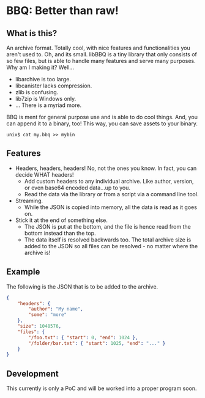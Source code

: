 # BBQ: Better than raw!

## What is this?
An archive format. Totally cool, with nice features and functionalities you aren't used to. Oh, and its small. libBBQ is a tiny library that only consists of so few files, but is able to handle many features and serve many purposes. Why am I making it? Well...
- libarchive is too large.
- libcanister lacks compression.
- zlib is confusing.
- lib7zip is Windows only.
- ... There is a myriad more.

BBQ is ment for general purpose use and is able to do cool things. And, you can append it to a binary, too! This way, you can save assets to your binary.

    unix$ cat my.bbq >> mybin

## Features
- Headers, headers, headers! No, not the ones you know. In fact, you can decide WHAT headers!
    * Add custom headers to any individual archive. Like author, version, or even base64 encoded data...up to you.
    * Read the data via the library or from a script via a command line tool.
- Streaming.
    * While the JSON is copied into memory, all the data is read as it goes on.
- Stick it at the end of something else.
    * The JSON is put at the bottom, and the file is hence read from the bottom instead than the top.
    * The data itself is resolved backwards too. The total archive size is added to the JSON so all files can be resolved - no matter where the archive is!

## Example
The following is the JSON that is to be added to the archive.

```json
{
    "headers": {
        "author": "My name",
        "some": "more"
    },
    "size": 1048576,
    "files": {
        "/foo.txt": { "start": 0, "end": 1024 },
        "/folder/bar.txt": { "start": 1025, "end": "..." }
    }
}
```

## Development
This currently is only a PoC and will be worked into a proper program soon.
